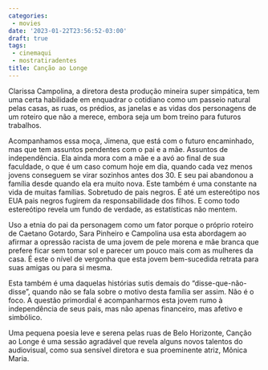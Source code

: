 ```yaml
---
categories:
 - movies
date: '2023-01-22T23:56:52-03:00'
draft: true
tags:
 - cinemaqui
 - mostratiradentes
title: Canção ao Longe
---
```


Clarissa Campolina, a diretora desta produção mineira super simpática, tem uma certa habilidade em enquadrar o cotidiano como um passeio natural pelas casas, as ruas, os prédios, as janelas e as vidas dos personagens de um roteiro que não a merece, embora seja um bom treino para futuros trabalhos.

Acompanhamos essa moça, Jimena, que está com o futuro encaminhado, mas que tem assuntos pendentes com o pai e a mãe. Assuntos de independência. Ela ainda mora com a mãe e a avó ao final de sua faculdade, o que é um caso comum hoje em dia, quando cada vez menos jovens conseguem se virar sozinhos antes dos 30. E seu pai abandonou a família desde quando ela era muito nova. Este também é uma constante na vida de muitas famílias. Sobretudo de pais negros. É até um estereótipo nos EUA pais negros fugirem da responsabilidade dos filhos. E como todo estereótipo revela um fundo de verdade, as estatísticas não mentem.

Uso a etnia do pai da personagem como um fator porque o próprio roteiro de Caetano Gotardo, Sara Pinheiro e Campolina usa esta abordagem ao afirmar a opressão racista de uma jovem de pele morena e mãe branca que prefere ficar sem tomar sol e parecer um pouco mais com as mulheres da casa. É este o nível de vergonha que esta jovem bem-sucedida retrata para suas amigas ou para si mesma.

Esta também é uma daquelas histórias sutis demais do “disse-que-não-disse”, quando não se fala sobre o motivo desta família ser assim. Não é o foco. A questão primordial é acompanharmos esta jovem rumo à independência de seus pais, mas não apenas financeiro, mas afetivo e simbólico.

Uma pequena poesia leve e serena pelas ruas de Belo Horizonte, Canção ao Longe é uma sessão agradável que revela alguns novos talentos do audiovisual, como sua sensível diretora e sua proeminente atriz, Mônica Maria.
